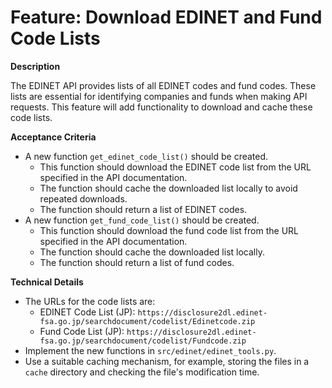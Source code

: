 # Feature: Download EDINET and Fund Code Lists

**Description**

The EDINET API provides lists of all EDINET codes and fund codes. These lists are essential for identifying companies and funds when making API requests. This feature will add functionality to download and cache these code lists.

**Acceptance Criteria**

- A new function `get_edinet_code_list()` should be created.
  - This function should download the EDINET code list from the URL specified in the API documentation.
  - The function should cache the downloaded list locally to avoid repeated downloads.
  - The function should return a list of EDINET codes.
- A new function `get_fund_code_list()` should be created.
  - This function should download the fund code list from the URL specified in the API documentation.
  - The function should cache the downloaded list locally.
  - The function should return a list of fund codes.

**Technical Details**

- The URLs for the code lists are:
  - EDINET Code List (JP): `https://disclosure2dl.edinet-fsa.go.jp/searchdocument/codelist/Edinetcode.zip`
  - Fund Code List (JP): `https://disclosure2dl.edinet-fsa.go.jp/searchdocument/codelist/Fundcode.zip`
- Implement the new functions in `src/edinet/edinet_tools.py`.
- Use a suitable caching mechanism, for example, storing the files in a `cache` directory and checking the file's modification time.

